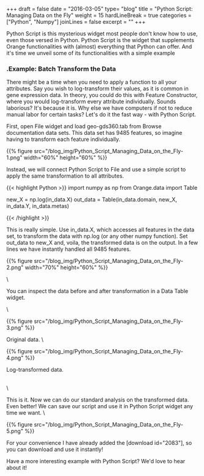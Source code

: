 +++
draft = false
date = "2016-03-05"
type= "blog"
title = "Python Script: Managing Data on the Fly"
weight = 15
hardLineBreak = true 
categories = ["Python", "Numpy"]
joinLines = false
excerpt = ""
+++


Python Script is this mysterious widget most people don't know how to use, even those versed in Python. Python Script is the widget that supplements Orange functionalities with (almost) everything that Python can offer. And it's time we unveil some of its functionalities with a simple example
<!--more-->
### .Example: Batch Transform the Data


There might be a time when you need to apply a function to all your attributes. Say you wish to log-transform their values, as it is common in gene expression data. In theory, you could do this with Feature Constructor, where you would log-transform every attribute individually. Sounds laborious? It's because it is. Why else we have computers if not to reduce manual labor for certain tasks? Let's do it the fast way - with Python Script.

First, open File widget and load geo-gds360.tab from Browse documentation data sets. This data set has 9485 features, so imagine having to transform each feature individually.


{{% figure src="/blog_img/Python_Script_Managing_Data_on_the_Fly-1.png"  width="60%" height="60%" %}}

Instead, we will connect Python Script to File and use a simple script to apply the same transformation to all attributes.

{{< highlight Python >}}
import numpy as np
from Orange.data import Table

new_X = np.log(in_data.X)
out_data = Table(in_data.domain, new_X, in_data.Y, in_data.metas)

{{< /highlight >}}

This is really simple. Use in_data.X, which accesses all features in the data set, to transform the data with np.log (or any other numpy function). Set out_data to new_X and, voila, the transformed data is on the output. In a few lines we have instantly handled all 9485 features.

{{% figure src="/blog_img/Python_Script_Managing_Data_on_the_Fly-2.png" width="70%" height="60%" %}}

\

You can inspect the data before and after transformation in a Data Table widget.

\


{{% figure src="/blog_img/Python_Script_Managing_Data_on_the_Fly-3.png"  %}}


Original data.
\

{{% figure src="/blog_img/Python_Script_Managing_Data_on_the_Fly-4.png"  %}}


Log-transformed data.

\
\


This is it. Now we can do our standard analysis on the transformed data. Even better! We can save our script and use it in Python Script widget any time we want.
\

{{% figure src="/blog_img/Python_Script_Managing_Data_on_the_Fly-5.png"  %}}


For your convenience I have already added the [download id="2083"], so you can download and use it instantly!

Have a more interesting example with Python Script? We'd love to hear about it!
